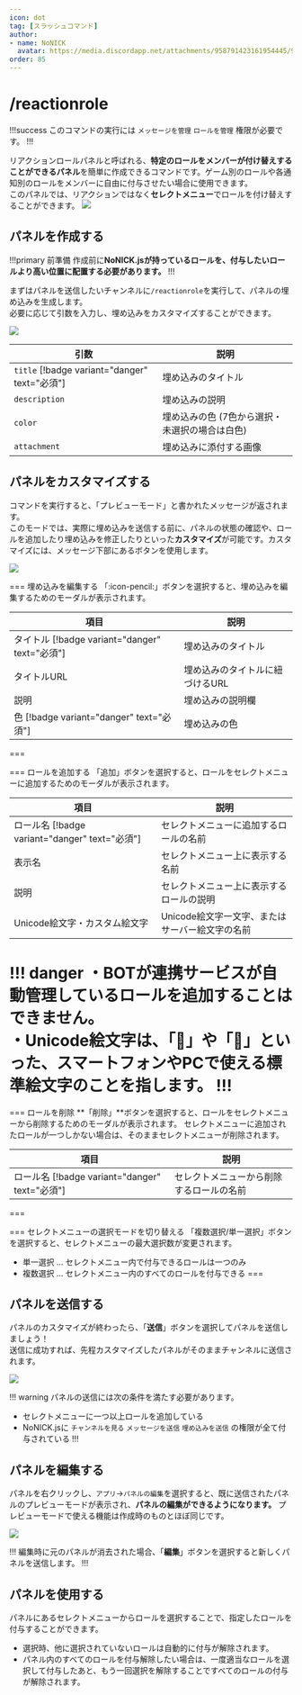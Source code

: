 ```yaml
---
icon: dot
tag: [スラッシュコマンド]
author: 
- name: NoNICK
  avatar: https://media.discordapp.net/attachments/958791423161954445/975266759529623652/-3.png?width=663&height=663
order: 85
---
```

# /reactionrole
!!!success
このコマンドの実行には `メッセージを管理` `ロールを管理` 権限が必要です。
!!!

リアクションロールパネルと呼ばれる、**特定のロールをメンバーが付け替えすることができるパネル**を簡単に作成できるコマンドです。ゲーム別のロールや各通知別のロールをメンバーに自由に付与させたい場合に使用できます。<br>
このパネルでは、リアクションではなく**セレクトメニュー**でロールを付け替えすることができます。
![](../static/features/reactionRole_preview.png)

## パネルを作成する
!!!primary 前準備
作成前に**NoNICK.jsが持っているロールを、付与したいロールより高い位置に配置する必要があります。**
!!!

まずはパネルを送信したいチャンネルに`/reactionrole`を実行して、パネルの埋め込みを生成します。<br>
必要に応じて引数を入力し、埋め込みをカスタマイズすることができます。

![](../static/features/reactionRole_1.png)

引数                                             | 説明
---                                              | ---
`title` [!badge variant="danger" text="必須"] | 埋め込みのタイトル
`description`                                    | 埋め込みの説明
`color`                                          | 埋め込みの色 (7色から選択・未選択の場合は白色)
`attachment`                                     | 埋め込みに添付する画像

## パネルをカスタマイズする
コマンドを実行すると、「プレビューモード」と書かれたメッセージが返されます。<br>
このモードでは、実際に埋め込みを送信する前に、パネルの状態の確認や、ロールを追加したり埋め込みを修正したりといった**カスタマイズ**が可能です。カスタマイズには、メッセージ下部にあるボタンを使用します。

![](../static/features/reactionRole_2.png)

=== 埋め込みを編集する
「:icon-pencil:」ボタンを選択すると、埋め込みを編集するためのモーダルが表示されます。

項目 | 説明
--- | ---
タイトル [!badge variant="danger" text="必須"] | 埋め込みのタイトル
タイトルURL | 埋め込みのタイトルに紐づけるURL
説明 | 埋め込みの説明欄
色 [!badge variant="danger" text="必須"] | 埋め込みの色
===

=== ロールを追加する
「追加」ボタンを選択すると、ロールをセレクトメニューに追加するためのモーダルが表示されます。

項目                                              | 説明
---                                              | ---
ロール名 [!badge variant="danger" text="必須"] | セレクトメニューに追加するロールの名前
表示名                                            | セレクトメニュー上に表示する名前
説明                                              | セレクトメニュー上に表示するロールの説明
Unicode絵文字・カスタム絵文字                      | Unicode絵文字一文字、またはサーバー絵文字の名前

!!! danger
・BOTが連携サービスが自動管理しているロールを追加することはできません。<br>
・Unicode絵文字は、「🎉」や「👋」といった、スマートフォンやPCで使える標準絵文字のことを指します。
!!!
===

=== ロールを削除
**「削除」**ボタンを選択すると、ロールをセレクトメニューから削除するためのモーダルが表示されます。
セレクトメニューに追加されたロールが一つしかない場合は、そのままセレクトメニューが削除されます。

項目                                              | 説明
---                                              | ---
ロール名 [!badge variant="danger" text="必須"] | セレクトメニューから削除するロールの名前
===

=== セレクトメニューの選択モードを切り替える
「複数選択/単一選択」ボタンを選択すると、セレクトメニューの最大選択数が変更されます。<br>
* 単一選択 ... セレクトメニュー内で付与できるロールは一つのみ
* 複数選択 ... セレクトメニュー内のすべてのロールを付与できる
===

## パネルを送信する
パネルのカスタマイズが終わったら、「**送信**」ボタンを選択してパネルを送信しましょう！<br>
送信に成功すれば、先程カスタマイズしたパネルがそのままチャンネルに送信されます。

![](../static/features/reactionRole_3.png)

!!! warning パネルの送信には次の条件を満たす必要があります。
* セレクトメニューに一つ以上ロールを追加している
* NoNICK.jsに `チャンネルを見る` `メッセージを送信` `埋め込みを送信` の権限が全て付与されている
!!!

## パネルを編集する
パネルを右クリックし、`アプリ`→`パネルの編集`を選択すると、既に送信されたパネルのプレビューモードが表示され、**パネルの編集ができるようになります。** プレビューモードで使える機能は作成時のものとほぼ同じです。

![](../static/features/reactionRole_4.png)

!!!
編集時に元のパネルが消去された場合、「**編集**」ボタンを選択すると新しくパネルを送信します。
!!!

## パネルを使用する
パネルにあるセレクトメニューからロールを選択することで、指定したロールを付与することができます。
* 選択時、他に選択されていないロールは自動的に付与が解除されます。
* パネル内のすべてのロールを付与解除したい場合は、一度適当なロールを選択して付与したあと、もう一回選択を解除することですべてのロールの付与が解除されます。

